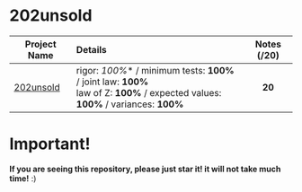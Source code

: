# 202unsold

| Project Name    | Details                                                                                    | Notes (/20)  |
| --------------- |:------------------------------------------------------------------------------------------ | :-----------:|
| [202unsold](https://github.com/Paul-Marie/202unsold/blob/master/202unsold) | rigor: *100%** / minimum tests: **100%** / joint law: **100%** </br> law of Z: **100%** / expected values: **100%** / variances: **100%** | **20**    |

# Important!
**If you are seeing this repository, please just star it! it will not take much time!** :)

